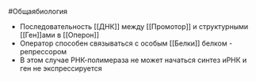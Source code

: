#Общаябиология 
- Последовательность [[ДНК]] между [[Промотор]] и структурными [[Ген]]ами в [[Оперон]]
- Оператор способен связываться с особым [[Белки]] белком - репрессором
- В этом случае РНК-полимераза не может начаться синтез иРНК и ген не экспрессируется